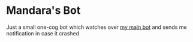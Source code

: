 # Mandara's Bot

Just a small one-cog bot which watches over [my main bot](https://github.com/Aluerie/AluBot) and sends me notification in case it crashed